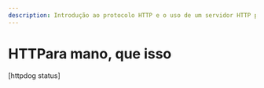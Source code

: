 ```yaml
---
description: Introdução ao protocolo HTTP e o uso de um servidor HTTP para servir arquivos.
---
```


# HTTPara mano, que isso

\[httpdog status]

